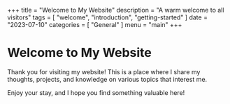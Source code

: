 +++
title = "Welcome to My Website"
description = "A warm welcome to all visitors"
tags = [
    "welcome",
    "introduction",
    "getting-started"
]
date = "2023-07-10"
categories = [
    "General"
]
menu = "main"
+++

# Welcome to My Website

Thank you for visiting my website! This is a place where I share my thoughts, projects, and knowledge on various topics that interest me.

Enjoy your stay, and I hope you find something valuable here!
